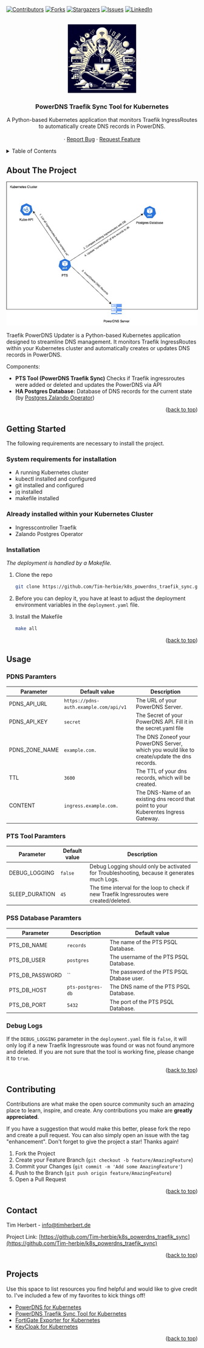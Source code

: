 <a name="readme-top"></a>

[![Contributors][contributors-shield]][contributors-url]
[![Forks][forks-shield]][forks-url]
[![Stargazers][stars-shield]][stars-url]
[![Issues][issues-shield]][issues-url]
[![LinkedIn][linkedin-shield]][linkedin-url]



<!-- PROJECT LOGO -->
<br />
<div align="center">
  <a href="https://github.com/Tim-herbie/k8s_powerdns_traefik_sync">
    <img src="./images/Logo_TimHerbert.jpeg" alt="Logo" width="180" height="180">
  </a>

  <h3 align="center">PowerDNS Traefik Sync Tool for Kubernetes</h3>

  <p align="center">
    A Python-based Kubernetes application that monitors Traefik IngressRoutes to automatically create DNS records in PowerDNS.
    <br />
    <br />
    ·
    <a href="https://github.com/Tim-herbie/k8s_powerdns_traefik_sync/issues/new?labels=bug&template=bug-report---.md">Report Bug</a>
    ·
    <a href="https://github.com/Tim-herbie/k8s_powerdns_traefik_sync/issues/new?labels=enhancement&template=feature-request---.md">Request Feature</a>
  </p>
</div>



<!-- TABLE OF CONTENTS -->
<details>
  <summary>Table of Contents</summary>
  <ol>
    <li>
      <a href="#about-the-project">About The Project</a>
    </li>
    <li>
      <a href="#getting-started">Getting Started</a>
      <ul>
        <li><a href="#prerequisites">Prerequisites</a></li>
        <li><a href="#installation">Installation</a></li>
      </ul>
    </li>
    <li><a href="#usage">Usage</a></li>
    <li><a href="#contributing">Contributing</a></li>
    <li><a href="#contact">Contact</a></li>
    <li><a href="#projects">Projects</a></li>
  </ol>
</details>



<!-- ABOUT THE PROJECT -->
## About The Project
<p align="center">
  <a href="https://github.com/Tim-herbie/k8s_powerdns_traefik_sync/blob/main/images/powerdns_traefik_sync.jpg">
    <img src="./images/powerdns_traefik_sync.jpg" alt="PowerDNS Deployment Architecture">
  </a>
</p>



Traefik PowerDNS Updater is a Python-based Kubernetes application designed to streamline DNS management. It monitors Traefik IngressRoutes within your Kubernetes cluster and automatically creates or updates DNS records in PowerDNS.

Components:
* **PTS Tool (PowerDNS Traefik Sync)** Checks if Traefik ingressroutes were added or deleted and updates the PowerDNS via API
* **HA Postgres Database:** Database of DNS records for the current state (by [Postgres Zalando Operator](https://www.powerdns.com/))


<p align="right">(<a href="#readme-top">back to top</a>)</p>




<!-- GETTING STARTED -->
## Getting Started

The following requirements are necessary to install the project.

### System requirements for installation
- A running Kubernetes cluster
- kubectl installed and configured
- git installed and configured
- jq installed
- makefile installed

### Already installed within your Kubernetes Cluster
- Ingresscontroller Traefik
- Zalando Postgres Operator

### Installation

_The deployment is handled by a Makefile._

1. Clone the repo
    ```sh
   git clone https://github.com/Tim-herbie/k8s_powerdns_traefik_sync.git
   ```
2.  Before you can deploy it, you have at least to adjust the deployment environment variables in the `deployment.yaml` file. 
  
3. Install the Makefile
   ```sh
   make all
   ```

<p align="right">(<a href="#readme-top">back to top</a>)</p>



<!-- USAGE EXAMPLES -->
## Usage

### PDNS Paramters
| Parameter | Default value               | Description                 |
|--------|------------------------|---------------------------------------|
| PDNS_API_URL    | `https://pdns-auth.example.com/api/v1`           | The URL of your PowerDNS Server.             | 
| PDNS_API_KEY   | `secret`           | The Secret of your PowerDNS API. Fill it in the secret.yaml file               | 
| PDNS_ZONE_NAME    | `example.com.`       | The DNS Zoneof your PowerDNS Server, which you would like to create/update the dns records.          | 
| TTL    | `3600`       | The TTL of your dns records, which will be created.            |
| CONTENT | `ingress.example.com.`       | The DNS-Name of an existing dns record that point to your Kuberentes Ingress Gateway.                  |


### PTS Tool Paramters
| Parameter | Default value                | Description              |
|--------|------------------------|---------------------------------------|
| DEBUG_LOGGING    | `false`           | Debug Logging should only be activated for Troubleshooting, because it generates much Logs.             | 
| SLEEP_DURATION   | `45`           | The time interval for the loop to check if new Traefik Ingressroutes were created/deleted.                    | 


### PSS Database Paramters
| Parameter | Description               | Default value                   |
|--------|------------------------|---------------------------------------|
| PTS_DB_NAME    | `records`           | The name of the PTS PSQL Database.             | 
| PTS_DB_USER   | `postgres`           | The username of the PTS PSQL Database.                    | 
| PTS_DB_PASSWORD    | ``       | The password of the PTS PSQL Dtabase user.          | 
| PTS_DB_HOST    | `pts-postgres-db`       | The DNS name of the PTS PSQL Database.            |
| PTS_DB_PORT | `5432`       | The port of the PTS PSQL Database.                  |

### Debug Logs
If the `DEBUG_LOGGING` parameter in the `deployment.yaml` file is `false`, it will only log if a new Traefik Ingressroute was found or was not found anymore and deleted. If you are not sure that the tool is working fine, please change it to `true`.


<p align="right">(<a href="#readme-top">back to top</a>)</p>




<!-- CONTRIBUTING -->
## Contributing

Contributions are what make the open source community such an amazing place to learn, inspire, and create. Any contributions you make are **greatly appreciated**.

If you have a suggestion that would make this better, please fork the repo and create a pull request. You can also simply open an issue with the tag "enhancement".
Don't forget to give the project a star! Thanks again!

1. Fork the Project
2. Create your Feature Branch (`git checkout -b feature/AmazingFeature`)
3. Commit your Changes (`git commit -m 'Add some AmazingFeature'`)
4. Push to the Branch (`git push origin feature/AmazingFeature`)
5. Open a Pull Request

<p align="right">(<a href="#readme-top">back to top</a>)</p>




<!-- CONTACT -->
## Contact

Tim Herbert - info@timherbert.de

Project Link: [https://github.com/Tim-herbie/k8s_powerdns_traefik_sync](https://github.com/Tim-herbie/k8s_powerdns_traefik_sync)

<p align="right">(<a href="#readme-top">back to top</a>)</p>



<!-- PROJECTS -->
## Projects

Use this space to list resources you find helpful and would like to give credit to. I've included a few of my favorites to kick things off!

* [PowerDNS for Kubernetes](https://github.com/Tim-herbie/k8s_powerdns)
* [PowerDNS Traefik Sync Tool for Kubernetes](https://github.com/Tim-herbie/k8s_powerdns_traefik_sync)
* [FortiGate Exporter for Kubernetes](https://github.com/Tim-herbie/k8s_fortigate_exporter)
* [KeyCloak for Kubernetes](https://github.com/Tim-herbie/k8s_keycloak)

<p align="right">(<a href="#readme-top">back to top</a>)</p>



<!-- MARKDOWN LINKS & IMAGES -->
<!-- https://www.markdownguide.org/basic-syntax/#reference-style-links -->
[contributors-shield]: https://img.shields.io/github/contributors/Tim-herbie/k8s_powerdns_traefik_sync.svg?style=for-the-badge
[contributors-url]: https://github.com/Tim-herbie/k8s_powerdns_traefik_sync/graphs/contributors
[forks-shield]: https://img.shields.io/github/forks/Tim-herbie/k8s_powerdns_traefik_sync.svg?style=for-the-badge
[forks-url]: https://github.com/Tim-herbie/k8s_powerdns_traefik_sync/network/members
[stars-shield]: https://img.shields.io/github/stars/Tim-herbie/k8s_powerdns_traefik_sync.svg?style=for-the-badge
[stars-url]: https://github.com/Tim-herbie/k8s_powerdns_traefik_sync/stargazers
[issues-shield]: https://img.shields.io/github/issues/Tim-herbie/k8s_powerdns_traefik_sync.svg?style=for-the-badge
[issues-url]: https://github.com/Tim-herbie/k8s_powerdns_traefik_sync/issues
[license-shield]: https://img.shields.io/github/license/Tim-herbie/k8s_powerdns_traefik_sync.svg?style=for-the-badge
[license-url]: https://github.com/Tim-herbie/k8s_powerdns_traefik_sync/blob/master/LICENSE.txt
[linkedin-shield]: https://img.shields.io/badge/-LinkedIn-black.svg?style=for-the-badge&logo=linkedin&colorB=555
[linkedin-url]: https://www.linkedin.com/in/tim-herbert-cv/
[product-screenshot]: ../k8s_powerdns_traefik_sync/images/PowerDNS.jpg
[Next.js]: https://img.shields.io/badge/next.js-000000?style=for-the-badge&logo=nextdotjs&logoColor=white
[Next-url]: https://nextjs.org/
[React.js]: https://img.shields.io/badge/React-20232A?style=for-the-badge&logo=react&logoColor=61DAFB
[React-url]: https://reactjs.org/
[Vue.js]: https://img.shields.io/badge/Vue.js-35495E?style=for-the-badge&logo=vuedotjs&logoColor=4FC08D
[Vue-url]: https://vuejs.org/
[Angular.io]: https://img.shields.io/badge/Angular-DD0031?style=for-the-badge&logo=angular&logoColor=white
[Angular-url]: https://angular.io/
[Svelte.dev]: https://img.shields.io/badge/Svelte-4A4A55?style=for-the-badge&logo=svelte&logoColor=FF3E00
[Svelte-url]: https://svelte.dev/
[Laravel.com]: https://img.shields.io/badge/Laravel-FF2D20?style=for-the-badge&logo=laravel&logoColor=white
[Laravel-url]: https://laravel.com
[Bootstrap.com]: https://img.shields.io/badge/Bootstrap-563D7C?style=for-the-badge&logo=bootstrap&logoColor=white
[Bootstrap-url]: https://getbootstrap.com
[JQuery.com]: https://img.shields.io/badge/jQuery-0769AD?style=for-the-badge&logo=jquery&logoColor=white
[JQuery-url]: https://jquery.com 
